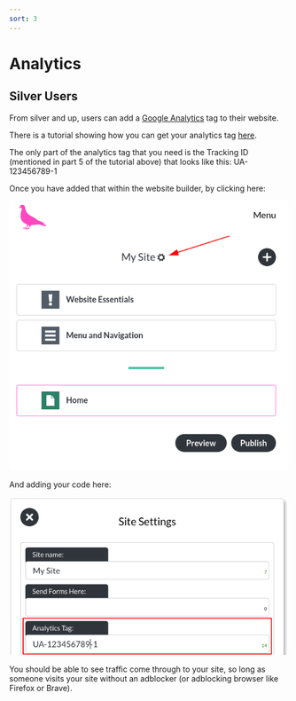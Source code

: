 ```yaml
---
sort: 3
---
```


# Analytics

## Silver Users

From silver and up, users can add a [Google Analytics](https://analytics.google.com/analytics/web/) tag to their website.

There is a tutorial showing how you can get your analytics tag [here](https://support.google.com/analytics/answer/1008080).

The only part of the analytics tag that you need is the Tracking ID (mentioned in part 5 of the tutorial above) that looks like this: UA-123456789-1

Once you have added that within the website builder, by clicking here:

![Image of site settings](https://raw.githubusercontent.com/pinkpigeondocs/Pink-Pigeon-Documentation/master/docs/8_Technical/images/site_settings.png)

And adding your code here:

![Image of site settings](https://raw.githubusercontent.com/pinkpigeondocs/Pink-Pigeon-Documentation/master/docs/8_Technical/images/site_settings_analytics.png)


You should be able to see traffic come through to your site, so long as someone visits your site without an adblocker (or adblocking browser like Firefox or Brave).

